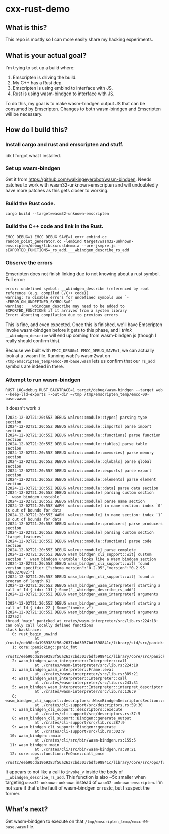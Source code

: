 # cxx-rust-demo
## What is this?
This repo is mostly so I can more easily share my hacking experiments.

## What is your actual goal?
I'm trying to set up a build where:
1. Emscripten is driving the build.
2. My C++ has a Rust dep.
3. Emscripten is using embind to interface with JS.
4. Rust is using wasm-bindgen to interface with JS.

To do this, my goal is to make wasm-bindgen output JS that can be consumed by Emscripten. Changes to both wasm-bindgen and Emscripten will be necessary.

## How do I build this?
### Install cargo and rust and emscripten and stuff.
idk I forgot what I installed.

### Set up wasm-bindgen
Get it from https://github.com/walkingeyerobot/wasm-bindgen. Needs patches to work with wasm32-unknown-emscripten and will undoubtedly have more patches as this gets closer to working.

### Build the Rust code.
```
cargo build --target=wasm32-unknown-emscripten
```
### Build the C++ code and link in the Rust.
```
EMCC_DEBUG=1 EMCC_DEBUG_SAVE=1 em++ embind.cc random_point_generator.cc -lembind target/wasm32-unknown-emscripten/debug/libcxxrustdemo.a --pre-js=pre.js -sEXPORTED_FUNCTIONS=_rs_add,___wbindgen_describe_rs_add
```
### Observe the errors
Emscripten does not finish linking due to not knowing about a rust symbol. Full error:
```
error: undefined symbol: __wbindgen_describe (referenced by root reference (e.g. compiled C/C++ code))
warning: To disable errors for undefined symbols use `-sERROR_ON_UNDEFINED_SYMBOLS=0`
warning: ___wbindgen_describe may need to be added to EXPORTED_FUNCTIONS if it arrives from a system library
Error: Aborting compilation due to previous errors
```

This is fine, and even expected. Once this is finished, we'll have Emscripten invoke wasm-bindgen before it gets to this phase, and I *think* `__wbindgen_describe` will end up coming from wasm-bindgen js (though I really should confirm this).

Because we built with `EMCC_DEBUG=1 EMCC_DEBUG_SAVE=1`, we can actually look at a .wasm file. Running wabt's wasm2wat on `/tmp/emscripten_temp/emcc-00-base.wasm` lets us confirm that our `rs_add` symbols are indeed in there.

### Attempt to run wasm-bindgen
```
RUST_LOG=debug RUST_BACKTRACE=1 target/debug/wasm-bindgen --target web --keep-lld-exports --out-dir ~/tmp /tmp/emscripten_temp/emcc-00-base.wasm
```
It doesn't work :(
```
[2024-12-02T21:20:55Z DEBUG walrus::module::types] parsing type section
[2024-12-02T21:20:55Z DEBUG walrus::module::imports] parse import section
[2024-12-02T21:20:55Z DEBUG walrus::module::functions] parse function section
[2024-12-02T21:20:55Z DEBUG walrus::module::tables] parse table section
[2024-12-02T21:20:55Z DEBUG walrus::module::memories] parse memory section
[2024-12-02T21:20:55Z DEBUG walrus::module::globals] parse global section
[2024-12-02T21:20:55Z DEBUG walrus::module::exports] parse export section
[2024-12-02T21:20:55Z DEBUG walrus::module::elements] parse element section
[2024-12-02T21:20:55Z DEBUG walrus::module::data] parse data section
[2024-12-02T21:20:55Z DEBUG walrus::module] parsing custom section `__wasm_bindgen_unstable`
[2024-12-02T21:20:55Z DEBUG walrus::module] parse name section
[2024-12-02T21:20:55Z WARN  walrus::module] in name section: index `0` is out of bounds for data
[2024-12-02T21:20:55Z WARN  walrus::module] in name section: index `1` is out of bounds for data
[2024-12-02T21:20:55Z DEBUG walrus::module::producers] parse producers section
[2024-12-02T21:20:55Z DEBUG walrus::module] parsing custom section `target_features`
[2024-12-02T21:20:55Z DEBUG walrus::module::functions] parse code section
[2024-12-02T21:20:55Z DEBUG walrus::module] parse complete
[2024-12-02T21:20:55Z DEBUG wasm_bindgen_cli_support::wit] custom section '__wasm_bindgen_unstable' looks like a Wasm bindgen section
[2024-12-02T21:20:55Z DEBUG wasm_bindgen_cli_support::wit] found version specifier {"schema_version":"0.2.95","version":"0.2.95 (4b8327082)"}
[2024-12-02T21:20:55Z DEBUG wasm_bindgen_cli_support::wit] found a program of length 61
[2024-12-02T21:20:55Z DEBUG wasm_bindgen_wasm_interpreter] starting a call of Id { idx: 131 } Some("__wbindgen_describe_rs_add")
[2024-12-02T21:20:55Z DEBUG wasm_bindgen_wasm_interpreter] arguments []
[2024-12-02T21:20:55Z DEBUG wasm_bindgen_wasm_interpreter] starting a call of Id { idx: 22 } Some("invoke_v")
[2024-12-02T21:20:55Z DEBUG wasm_bindgen_wasm_interpreter] arguments [32752]
thread 'main' panicked at crates/wasm-interpreter/src/lib.rs:224:18:
can only call locally defined functions
stack backtrace:
   0: rust_begin_unwind
             at /rustc/eeb90cda1969383f56a2637cbd3037bdf598841c/library/std/src/panicking.rs:665:5
   1: core::panicking::panic_fmt
             at /rustc/eeb90cda1969383f56a2637cbd3037bdf598841c/library/core/src/panicking.rs:74:14
   2: wasm_bindgen_wasm_interpreter::Interpreter::call
             at ./crates/wasm-interpreter/src/lib.rs:224:18
   3: wasm_bindgen_wasm_interpreter::Frame::eval
             at ./crates/wasm-interpreter/src/lib.rs:389:21
   4: wasm_bindgen_wasm_interpreter::Interpreter::call
             at ./crates/wasm-interpreter/src/lib.rs:243:31
   5: wasm_bindgen_wasm_interpreter::Interpreter::interpret_descriptor
             at ./crates/wasm-interpreter/src/lib.rs:136:9
   6: wasm_bindgen_cli_support::descriptors::WasmBindgenDescriptorsSection::execute_exports
             at ./crates/cli-support/src/descriptors.rs:59:30
   7: wasm_bindgen_cli_support::descriptors::execute
             at ./crates/cli-support/src/descriptors.rs:37:5
   8: wasm_bindgen_cli_support::Bindgen::generate_output
             at ./crates/cli-support/src/lib.rs:387:9
   9: wasm_bindgen_cli_support::Bindgen::generate
             at ./crates/cli-support/src/lib.rs:302:9
  10: wasm_bindgen::rmain
             at ./crates/cli/src/bin/wasm-bindgen.rs:155:5
  11: wasm_bindgen::main
             at ./crates/cli/src/bin/wasm-bindgen.rs:88:21
  12: core::ops::function::FnOnce::call_once
             at /rustc/eeb90cda1969383f56a2637cbd3037bdf598841c/library/core/src/ops/function.rs:250:5
```
It appears to not like a call to `invoke_v` inside the body of `__wbindgen_describe_rs_add`. This function is also ~5x smaller when targeting `wasm32-unknown-unknown` instead of `wasm32-unknown-emscripten`. I'm not sure if that's the fault of wasm-bindgen or rustc, but I suspect the former.

## What's next?
Get wasm-bindgen to execute on that `/tmp/emscripten_temp/emcc-00-base.wasm` file.
